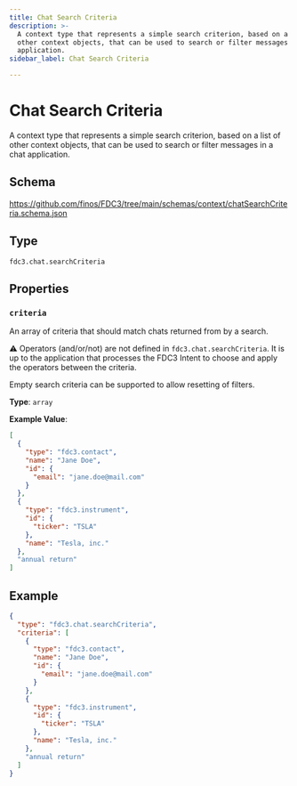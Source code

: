 ```yaml
---
title: Chat Search Criteria
description: >-
  A context type that represents a simple search criterion, based on a list of
  other context objects, that can be used to search or filter messages in a chat
  application.
sidebar_label: Chat Search Criteria

---
```


# Chat Search Criteria

A context type that represents a simple search criterion, based on a list of other context objects, that can be used to search or filter messages in a chat application.

## Schema

<https://github.com/finos/FDC3/tree/main/schemas/context/chatSearchCriteria.schema.json>

## Type

`fdc3.chat.searchCriteria`

## Properties

### `criteria`

An array of criteria that should match chats returned from by a search.

⚠️ Operators (and/or/not) are not defined in `fdc3.chat.searchCriteria`. It is up to the application that processes the FDC3 Intent to choose and apply the operators between the criteria.

Empty search criteria can be supported to allow resetting of filters.

**Type**: `array`


**Example Value**: 
```json
[
  {
    "type": "fdc3.contact",
    "name": "Jane Doe",
    "id": {
      "email": "jane.doe@mail.com"
    }
  },
  {
    "type": "fdc3.instrument",
    "id": {
      "ticker": "TSLA"
    },
    "name": "Tesla, inc."
  },
  "annual return"
]
```

## Example

```json
{
  "type": "fdc3.chat.searchCriteria",
  "criteria": [
    {
      "type": "fdc3.contact",
      "name": "Jane Doe",
      "id": {
        "email": "jane.doe@mail.com"
      }
    },
    {
      "type": "fdc3.instrument",
      "id": {
        "ticker": "TSLA"
      },
      "name": "Tesla, inc."
    },
    "annual return"
  ]
}
```

